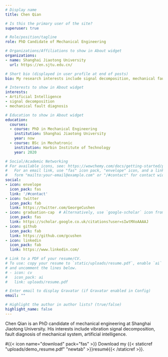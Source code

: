 ```yaml
---
# Display name
title: Chen Qian

# Is this the primary user of the site?
superuser: true

# Role/position/tagline
role: PhD Candidate of Mechanical Engineering

# Organizations/Affiliations to show in About widget
organizations:
- name: Shanghai Jiaotong University
  url: https://en.sjtu.edu.cn/

# Short bio (displayed in user profile at end of posts)
bio: My research interests include signal decomposition, mechanical fault diagnosis based on deep neural networks.

# Interests to show in About widget
interests:
- Artificial Intelligence
- signal decomposition
- mechanical fault diagnosis

# Education to show in About widget
education:
  courses:
  - course: PhD in Mechanical Engineering
    institution: Shanghai Jiaotong University
    year: now
  - course: BSc in Mechatronic
    institution: Harbin Institute of Technology
    year: 2020

# Social/Academic Networking
# For available icons, see: https://wowchemy.com/docs/getting-started/page-builder/#icons
#   For an email link, use "fas" icon pack, "envelope" icon, and a link in the
#   form "mailto:your-email@example.com" or "/#contact" for contact widget.
social:
- icon: envelope
  icon_pack: fas
  link: '/#contact'
- icon: twitter
  icon_pack: fab
  link: https://twitter.com/GeorgeCushen
- icon: graduation-cap  # Alternatively, use `google-scholar` icon from `ai` icon pack
  icon_pack: fas
  link: https://scholar.google.co.uk/citations?user=sIwtMXoAAAAJ
- icon: github
  icon_pack: fab
  link: https://github.com/gcushen
- icon: linkedin
  icon_pack: fab
  link: https://www.linkedin.com/

# Link to a PDF of your resume/CV.
# To use: copy your resume to `static/uploads/resume.pdf`, enable `ai` icons in `params.toml`, 
# and uncomment the lines below.
# - icon: cv
#   icon_pack: ai
#   link: uploads/resume.pdf

# Enter email to display Gravatar (if Gravatar enabled in Config)
email: ""

# Highlight the author in author lists? (true/false)
highlight_name: false
---
```


Chen Qian is an PhD candidate of mechanical engineering at Shanghai Jiaotong University. His interests include vibration signal decomposition, fault diagnosis of mechanical system, artificial intelligence.

#{{< icon name="download" pack="fas" >}} Download my {{< staticref "uploads/demo_resume.pdf" "newtab" >}}resumé{{< /staticref >}}.
